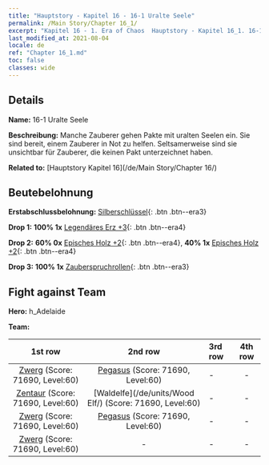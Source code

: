 ```yaml
---
title: "Hauptstory - Kapitel 16 - 16-1 Uralte Seele"
permalink: /Main Story/Chapter 16_1/
excerpt: "Kapitel 16 - 1. Era of Chaos  Hauptstory - Kapitel 16_1. 16-1 Uralte Seele"
last_modified_at: 2021-08-04
locale: de
ref: "Chapter 16_1.md"
toc: false
classes: wide
---
```


## Details

 **Name:** 16-1 Uralte Seele

 **Beschreibung:** Manche Zauberer gehen Pakte mit uralten Seelen ein. Sie sind bereit, einem Zauberer in Not zu helfen. Seltsamerweise sind sie unsichtbar für Zauberer, die keinen Pakt unterzeichnet haben.

 **Related to:** [Hauptstory Kapitel 16](/de/Main Story/Chapter 16/)

## Beutebelohnung

 **Erstabschlussbelohnung:** [Silberschlüssel](/ItemsDE/con_693/){: .btn .btn--era3}

 **Drop 1:** **100% 1x** [Legendäres Erz +3](/ItemsDE/mat_54/){: .btn .btn--era4}

 **Drop 2:** **60% 0x** [Episches Holz +2](/ItemsDE/mat_48/){: .btn .btn--era4}, **40% 1x** [Episches Holz +2](/ItemsDE/mat_48/){: .btn .btn--era4}

 **Drop 3:** **100% 1x** [Zauberspruchrollen](/ItemsDE/con_694/){: .btn .btn--era3}


## Fight against Team
 **Hero:** h_Adelaide

 **Team:**


  | 1st row | 2nd row | 3rd row | 4th row |
  |:----:|:----:|:----|:----:|
  | [Zwerg](/de/units/Dwarf/) (Score: 71690, Level:60)  | [Pegasus](/de/units/Pegasus/) (Score: 71690, Level:60)  | - | - |
  | [Zentaur](/de/units/Centaur/) (Score: 71690, Level:60)  | [Waldelfe](/de/units/Wood Elf/) (Score: 71690, Level:60)  | - | - |
  | [Zwerg](/de/units/Dwarf/) (Score: 71690, Level:60)  | [Pegasus](/de/units/Pegasus/) (Score: 71690, Level:60)  | - | - |
  | [Zwerg](/de/units/Dwarf/) (Score: 71690, Level:60)  | - | - | - |


